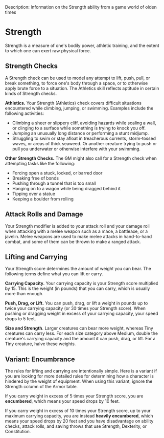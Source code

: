 Description: Information on the Strength ability from a game world of olden times

# Strength 
Strength is a measure of one's bodily power, athletic training, and the extent to which one can exert raw physical force. 

## Strength Checks 
A Strength check can be used to model any attempt to lift, push, pull, or break something, to force one's body through a space, or to otherwise apply brute force to a situation. The Athletics skill reflects aptitude in certain kinds of Strength checks.

**Athletics.** Your Strength (Athletics) check covers difficult situations encountered while climbing, jumping, or swimming. Examples include the following activities: 

* Climbing a sheer or slippery cliff, avoiding hazards while scaling a wall, or clinging to a surface while something is trying to knock you off. 
* Jumping an unusually long distance or performing a stunt midjump. 
* Struggling to swim or stay afloat in treacherous currents, storm-tossed waves, or areas of thick seaweed. Or another creature trying to push or pull you underwater or otherwise interfere with your swimming.


**Other Strength Checks.** The GM might also call for a Strength check when attempting tasks like the following:

* Forcing open a stuck, locked, or barred door 
* Breaking free of bonds 
* Pushing through a tunnel that is too small 
* Hanging on to a wagon while being dragged behind it 
* Tipping over a statue 
* Keeping a boulder from rolling
 
## Attack Rolls and Damage 
Your Strength modifier is added to your attack roll and your damage roll when attacking with a melee weapon such as a mace, a battleaxe, or a javelin. Melee weapons are used to make melee attacks in hand-to-hand combat, and some of them can be thrown to make a ranged attack.

## Lifting and Carrying 
Your Strength score determines the amount of weight you can bear. The following terms define what you can lift or carry.

**Carrying Capacity.** Your carrying capacity is your Strength score multiplied by 15. This is the weight (in pounds) that you can carry, which is usually more than enough.

**Push, Drag, or Lift.** You can push, drag, or lift a weight in pounds up to twice your carrying capacity (or 30 times your Strength score). When pushing or dragging weight in excess of your carrying capacity, your speed drops to 5 feet.

**Size and Strength.** Larger creatures can bear more weight, whereas Tiny creatures can carry less. For each size category above Medium, double the creature's carrying capacity and the amount it can push, drag, or lift. For a Tiny creature, halve these weights. 

## Variant: Encumbrance 
The rules for lifting and carrying are intentionally simple. Here is a variant if you are looking for more detailed rules for determining how a character is hindered by the weight of equipment. When using this variant, ignore the Strength column of the Armor table.

If you carry weight in excess of 5 times your Strength score, you are **encumbered**, which means your speed drops by 10 feet.

If you carry weight in excess of 10 times your Strength score, up to your maximum carrying capacity, you are instead **heavily encumbered**, which means your speed drops by 20 feet and you have disadvantage on ability checks, attack rolls, and saving throws that use Strength, Dexterity, or Constitution.